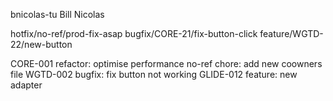 bnicolas-tu Bill Nicolas

hotfix/no-ref/prod-fix-asap
bugfix/CORE-21/fix-button-click
feature/WGTD-22/new-button

CORE-001 refactor: optimise performance
no-ref chore: add new coowners file
WGTD-002 bugfix: fix button not working
GLIDE-012 feature: new adapter
